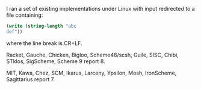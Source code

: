 I ran a set of existing implementations under Linux
with input redirected to a file
containing:

```Scheme
(write (string-length "abc
def"))
```

where the line break is CR+LF.

Racket, Gauche, Chicken, Bigloo,
Scheme48/scsh, Guile, SISC, Chibi, STklos, SigScheme, Scheme 9 report 8.

MIT, Kawa, Chez, SCM, Ikarus, Larceny, Ypsilon, Mosh, IronScheme, Sagittarius report 7.
